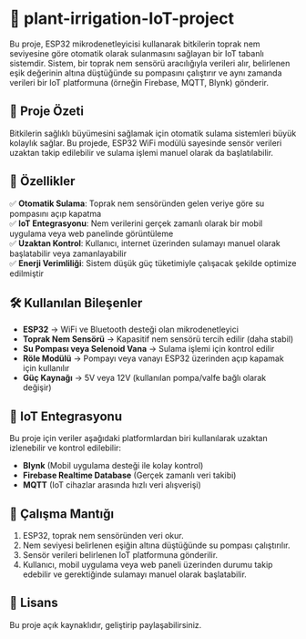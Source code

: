 # 🌱 plant-irrigation-IoT-project

Bu proje, ESP32 mikrodenetleyicisi kullanarak bitkilerin toprak nem seviyesine göre otomatik olarak sulanmasını sağlayan bir IoT tabanlı sistemdir. Sistem, bir toprak nem sensörü aracılığıyla verileri alır, belirlenen eşik değerinin altına düştüğünde su pompasını çalıştırır ve aynı zamanda verileri bir IoT platformuna (örneğin Firebase, MQTT, Blynk) gönderir.  

## 🚀 Proje Özeti  
Bitkilerin sağlıklı büyümesini sağlamak için otomatik sulama sistemleri büyük kolaylık sağlar. Bu projede, ESP32 WiFi modülü sayesinde sensör verileri uzaktan takip edilebilir ve sulama işlemi manuel olarak da başlatılabilir.  

## 📌 Özellikler  
✅ **Otomatik Sulama**: Toprak nem sensöründen gelen veriye göre su pompasını açıp kapatma  
✅ **IoT Entegrasyonu**: Nem verilerini gerçek zamanlı olarak bir mobil uygulama veya web panelinde görüntüleme  
✅ **Uzaktan Kontrol**: Kullanıcı, internet üzerinden sulamayı manuel olarak başlatabilir veya zamanlayabilir  
✅ **Enerji Verimliliği**: Sistem düşük güç tüketimiyle çalışacak şekilde optimize edilmiştir  

## 🛠 Kullanılan Bileşenler  
- **ESP32** → WiFi ve Bluetooth desteği olan mikrodenetleyici  
- **Toprak Nem Sensörü** → Kapasitif nem sensörü tercih edilir (daha stabil)  
- **Su Pompası veya Selenoid Vana** → Sulama işlemi için kontrol edilir  
- **Röle Modülü** → Pompayı veya vanayı ESP32 üzerinden açıp kapamak için kullanılır  
- **Güç Kaynağı** → 5V veya 12V (kullanılan pompa/valfe bağlı olarak değişir)  

## 📡 IoT Entegrasyonu  
Bu proje için veriler aşağıdaki platformlardan biri kullanılarak uzaktan izlenebilir ve kontrol edilebilir:  
- **Blynk** (Mobil uygulama desteği ile kolay kontrol)  
- **Firebase Realtime Database** (Gerçek zamanlı veri takibi)  
- **MQTT** (IoT cihazlar arasında hızlı veri alışverişi)  

## 🔧 Çalışma Mantığı  
1. ESP32, toprak nem sensöründen veri okur.  
2. Nem seviyesi belirlenen eşiğin altına düştüğünde su pompası çalıştırılır.  
3. Sensör verileri belirlenen IoT platformuna gönderilir.  
4. Kullanıcı, mobil uygulama veya web paneli üzerinden durumu takip edebilir ve gerektiğinde sulamayı manuel olarak başlatabilir.  

## 📄 Lisans  
Bu proje açık kaynaklıdır, geliştirip paylaşabilirsiniz.  
